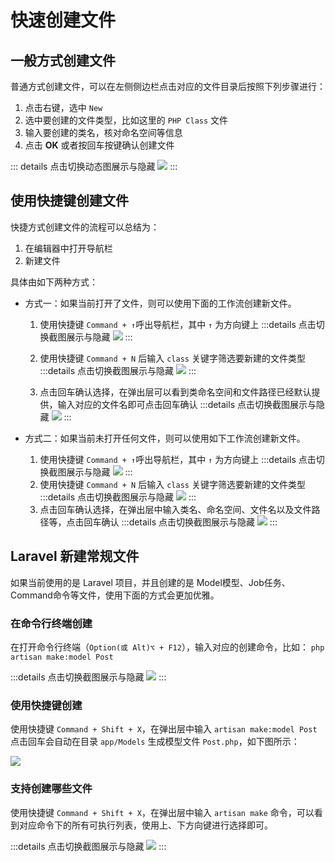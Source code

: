 # 快速创建文件

## 一般方式创建文件

普通方式创建文件，可以在左侧侧边栏点击对应的文件目录后按照下列步骤进行：

1. 点击右键，选中 `New`
2. 选中要创建的文件类型，比如这里的 `PHP Class` 文件
3. 输入要创建的类名，核对命名空间等信息
4. 点击 **OK** 或者按回车按键确认创建文件

::: details 点击切换动态图展示与隐藏
![](./images/create-new-files-quickly/create-new-files-normal.gif)
:::

## 使用快捷键创建文件

快捷方式创建文件的流程可以总结为：
1. 在编辑器中打开导航栏
2. 新建文件

具体由如下两种方式：

- 方式一：如果当前打开了文件，则可以使用下面的工作流创建新文件。
    1. 使用快捷键 `Command + ↑`呼出导航栏，其中 `↑` 为方向键上
        :::details 点击切换截图展示与隐藏
        ![](./images/create-new-files-quickly/create-new-files-quickly-opend-file-step1.png)
        :::

    2. 使用快捷键 `Command + N` 后输入 `class` 关键字筛选要新建的文件类型
        :::details 点击切换截图展示与隐藏
        ![](./images/create-new-files-quickly/create-new-files-quickly-opend-file-step2.png)
        :::

    3. 点击回车确认选择，在弹出层可以看到类命名空间和文件路径已经默认提供，输入对应的文件名即可点击回车确认
        :::details 点击切换截图展示与隐藏
        ![](./images/create-new-files-quickly/create-new-files-quickly-opend-file-step3.png)
        :::


- 方式二：如果当前未打开任何文件，则可以使用如下工作流创建新文件。

    1. 使用快捷键 `Command + ↑`呼出导航栏，其中 `↑` 为方向键上
        :::details 点击切换截图展示与隐藏
        ![](./images/create-new-files-quickly/create-new-files-quickly-step1.png)
        :::
    2. 使用快捷键 `Command + N` 后输入 `class` 关键字筛选要新建的文件类型
        :::details 点击切换截图展示与隐藏
        ![](./images/create-new-files-quickly/create-new-files-quickly-step2.png)
        :::
    3. 点击回车确认选择，在弹出层中输入类名、命名空间、文件名以及文件路径等，点击回车确认
        :::details 点击切换截图展示与隐藏
        ![](./images/create-new-files-quickly/create-new-files-quickly-step3.png)
        :::


## Laravel 新建常规文件

如果当前使用的是 Laravel 项目，并且创建的是 Model模型、Job任务、Command命令等文件，使用下面的方式会更加优雅。

### 在命令行终端创建

在打开命令行终端（`Option(或 Alt)⌥ + F12`），输入对应的创建命令，比如： `php artisan make:model Post`

:::details 点击切换截图展示与隐藏
![](./images/create-new-files-quickly/create-new-files-quickly-using-terminal.png)
:::

### 使用快捷键创建

使用快捷键 `Command + Shift + X`，在弹出层中输入 `artisan make:model Post` 点击回车会自动在目录 `app/Models` 生成模型文件 `Post.php`，如下图所示：

![](./images/create-new-files-quickly/create-new-files-quickly-using-run-command.png)

### 支持创建哪些文件

使用快捷键 `Command + Shift + X`，在弹出层中输入 `artisan make` 命令，可以看到对应命令下的所有可执行列表，使用上、下方向键进行选择即可。

:::details 点击切换截图展示与隐藏
![](./images/create-new-files-quickly/create-new-files-quickly-using-run-command-show-make-list.png)
:::



